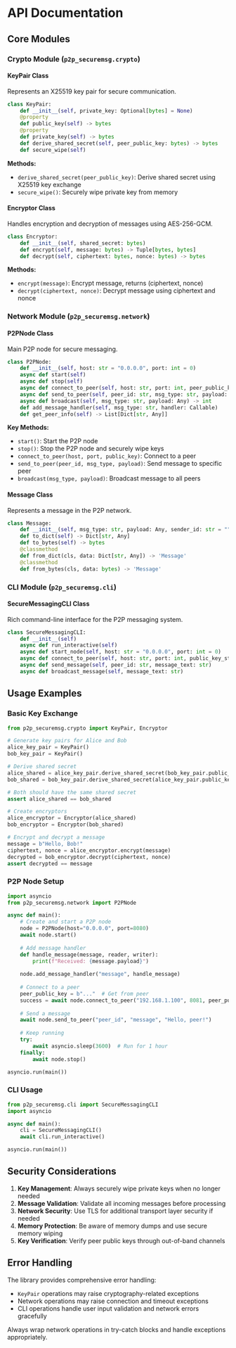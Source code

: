 # API Documentation

## Core Modules

### Crypto Module (`p2p_securemsg.crypto`)

#### KeyPair Class

Represents an X25519 key pair for secure communication.

```python
class KeyPair:
    def __init__(self, private_key: Optional[bytes] = None)
    @property
    def public_key(self) -> bytes
    @property
    def private_key(self) -> bytes
    def derive_shared_secret(self, peer_public_key: bytes) -> bytes
    def secure_wipe(self)
```

**Methods:**
- `derive_shared_secret(peer_public_key)`: Derive shared secret using X25519 key exchange
- `secure_wipe()`: Securely wipe private key from memory

#### Encryptor Class

Handles encryption and decryption of messages using AES-256-GCM.

```python
class Encryptor:
    def __init__(self, shared_secret: bytes)
    def encrypt(self, message: bytes) -> Tuple[bytes, bytes]
    def decrypt(self, ciphertext: bytes, nonce: bytes) -> bytes
```

**Methods:**
- `encrypt(message)`: Encrypt message, returns (ciphertext, nonce)
- `decrypt(ciphertext, nonce)`: Decrypt message using ciphertext and nonce

### Network Module (`p2p_securemsg.network`)

#### P2PNode Class

Main P2P node for secure messaging.

```python
class P2PNode:
    def __init__(self, host: str = "0.0.0.0", port: int = 0)
    async def start(self)
    async def stop(self)
    async def connect_to_peer(self, host: str, port: int, peer_public_key: bytes) -> bool
    async def send_to_peer(self, peer_id: str, msg_type: str, payload: Any) -> bool
    async def broadcast(self, msg_type: str, payload: Any) -> int
    def add_message_handler(self, msg_type: str, handler: Callable)
    def get_peer_info(self) -> List[Dict[str, Any]]
```

**Key Methods:**
- `start()`: Start the P2P node
- `stop()`: Stop the P2P node and securely wipe keys
- `connect_to_peer(host, port, public_key)`: Connect to a peer
- `send_to_peer(peer_id, msg_type, payload)`: Send message to specific peer
- `broadcast(msg_type, payload)`: Broadcast message to all peers

#### Message Class

Represents a message in the P2P network.

```python
class Message:
    def __init__(self, msg_type: str, payload: Any, sender_id: str = "")
    def to_dict(self) -> Dict[str, Any]
    def to_bytes(self) -> bytes
    @classmethod
    def from_dict(cls, data: Dict[str, Any]) -> 'Message'
    @classmethod
    def from_bytes(cls, data: bytes) -> 'Message'
```

### CLI Module (`p2p_securemsg.cli`)

#### SecureMessagingCLI Class

Rich command-line interface for the P2P messaging system.

```python
class SecureMessagingCLI:
    def __init__(self)
    async def run_interactive(self)
    async def start_node(self, host: str = "0.0.0.0", port: int = 0)
    async def connect_to_peer(self, host: str, port: int, public_key_str: str)
    async def send_message(self, peer_id: str, message_text: str)
    async def broadcast_message(self, message_text: str)
```

## Usage Examples

### Basic Key Exchange

```python
from p2p_securemsg.crypto import KeyPair, Encryptor

# Generate key pairs for Alice and Bob
alice_key_pair = KeyPair()
bob_key_pair = KeyPair()

# Derive shared secret
alice_shared = alice_key_pair.derive_shared_secret(bob_key_pair.public_key)
bob_shared = bob_key_pair.derive_shared_secret(alice_key_pair.public_key)

# Both should have the same shared secret
assert alice_shared == bob_shared

# Create encryptors
alice_encryptor = Encryptor(alice_shared)
bob_encryptor = Encryptor(bob_shared)

# Encrypt and decrypt a message
message = b"Hello, Bob!"
ciphertext, nonce = alice_encryptor.encrypt(message)
decrypted = bob_encryptor.decrypt(ciphertext, nonce)
assert decrypted == message
```

### P2P Node Setup

```python
import asyncio
from p2p_securemsg.network import P2PNode

async def main():
    # Create and start a P2P node
    node = P2PNode(host="0.0.0.0", port=8080)
    await node.start()
    
    # Add message handler
    def handle_message(message, reader, writer):
        print(f"Received: {message.payload}")
    
    node.add_message_handler("message", handle_message)
    
    # Connect to a peer
    peer_public_key = b"..."  # Get from peer
    success = await node.connect_to_peer("192.168.1.100", 8081, peer_public_key)
    
    # Send a message
    await node.send_to_peer("peer_id", "message", "Hello, peer!")
    
    # Keep running
    try:
        await asyncio.sleep(3600)  # Run for 1 hour
    finally:
        await node.stop()

asyncio.run(main())
```

### CLI Usage

```python
from p2p_securemsg.cli import SecureMessagingCLI
import asyncio

async def main():
    cli = SecureMessagingCLI()
    await cli.run_interactive()

asyncio.run(main())
```

## Security Considerations

1. **Key Management**: Always securely wipe private keys when no longer needed
2. **Message Validation**: Validate all incoming messages before processing
3. **Network Security**: Use TLS for additional transport layer security if needed
4. **Memory Protection**: Be aware of memory dumps and use secure memory wiping
5. **Key Verification**: Verify peer public keys through out-of-band channels

## Error Handling

The library provides comprehensive error handling:

- `KeyPair` operations may raise cryptography-related exceptions
- Network operations may raise connection and timeout exceptions
- CLI operations handle user input validation and network errors gracefully

Always wrap network operations in try-catch blocks and handle exceptions appropriately. 